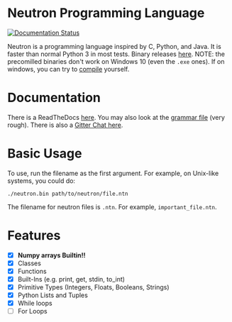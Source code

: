 # Neutron Programming Language

[![Documentation Status](https://readthedocs.org/projects/neutron-lang/badge/?version=latest)](https://neutron-lang.readthedocs.io/en/latest/?badge=latest)

Neutron is a programming language inspired by C, Python, and Java. It is faster than normal Python 3 in most tests. Binary releases [here](https://github.com/the-neutron-foundation/neutron/releases). NOTE: the precomilled binaries don't work on Windows 10 (even the `.exe` ones). If on windows, you can try to [compile](https://neutron-lang.readthedocs.io/en/latest/introduction.html#installation) yourself.

# Documentation
There is a ReadTheDocs [here](https://neutron-lang.readthedocs.io/en/latest/). You may also look at the [grammar file](./grammar.txt) (very rough). There is also a [Gitter Chat here](https://gitter.im/The-Neutron-Foundation).

# Basic Usage
To use, run the filename as the first argument. For example, on Unix-like systems, you could do:

```
./neutron.bin path/to/neutron/file.ntn
```

The filename for neutron files is `.ntn`. For example, `important_file.ntn`.

# Features
- [x] **Numpy  arrays Builtin!!**
- [x] Classes
- [x] Functions
- [x] Built-Ins (e.g. print, get, stdin, to_int)
- [x] Primitive Types (Integers, Floats, Booleans, Strings)
- [x] Python Lists and Tuples
- [x] While loops
- [ ] For Loops
